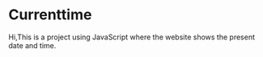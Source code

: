 # Currenttime

Hi,This is a project using JavaScript where the website shows the present date and time.
